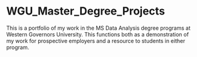 # WGU_Master_Degree_Projects
This is a portfolio of my work in the MS Data Analysis degree programs at Western Governors University. This functions both as a demonstration of my work for prospective employers and a resource to students in either program. 
